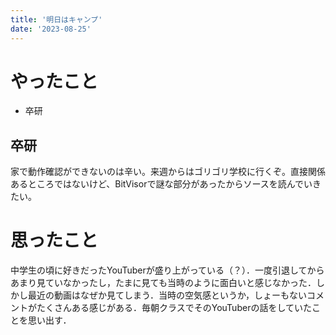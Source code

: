 ```yaml
---
title: '明日はキャンプ'
date: '2023-08-25'
---
```


# やったこと

- 卒研

## 卒研


家で動作確認ができないのは辛い。来週からはゴリゴリ学校に行くぞ。直接関係あるところではないけど、BitVisorで謎な部分があったからソースを読んでいきたい。


# 思ったこと


中学生の頃に好きだったYouTuberが盛り上がっている（？）．一度引退してからあまり見ていなかったし，たまに見ても当時のように面白いと感じなかった．しかし最近の動画はなぜか見てしまう．当時の空気感というか，しょーもないコメントがたくさんある感じがある．毎朝クラスでそのYouTuberの話をしていたことを思い出す．

